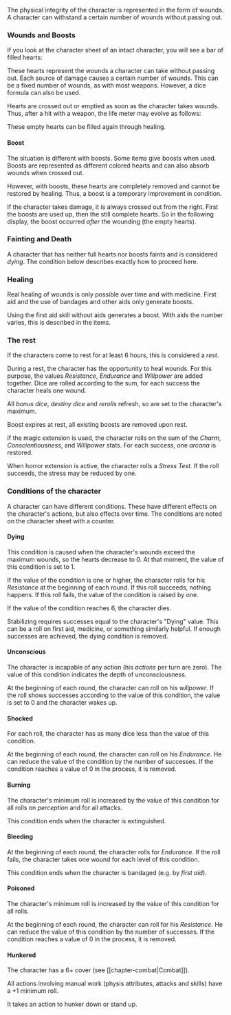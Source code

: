 The physical integrity of the character is represented in the form of wounds. A character can withstand a certain number of wounds without passing out. 

### Wounds and Boosts

If you look at the character sheet of an intact character, you will see a bar of filled hearts:

<i class="fas fa-heart fa-2x text-danger"></i>
<i class="fas fa-heart fa-2x text-danger"></i>
<i class="fas fa-heart fa-2x text-danger"></i>
<i class="fas fa-heart fa-2x text-danger"></i>
<i class="fas fa-heart fa-2x text-danger"></i>
<i class="fas fa-heart fa-2x text-danger"></i>

These hearts represent the wounds a character can take without passing out. Each source of damage causes a certain number of wounds. This can be a fixed number of wounds, as with most weapons. However, a dice formula can also be used. 

Hearts are crossed out or emptied as soon as the character takes wounds. Thus, after a hit with a weapon, the life meter may evolve as follows:

<i class="fas fa-heart fa-2x text-danger"></i>
<i class="fas fa-heart fa-2x text-danger"></i>
<i class="fas fa-heart fa-2x text-danger"></i>
<i class="fas fa-heart fa-2x text-danger"></i>
<i class="far fa-heart fa-2x text-danger"></i>
<i class="far fa-heart fa-2x text-danger"></i>

These empty hearts can be filled again through healing. 

#### Boost

The situation is different with boosts. Some items give boosts when used. Boosts are represented as different colored hearts and can also absorb wounds when crossed out. 

However, with boosts, these hearts are completely removed and cannot be restored by healing. Thus, a boost is a temporary improvement in condition.

If the character takes damage, it is always crossed out from the right. First the boosts are used up, then the still complete hearts. So in the following display, the boost occurred *after* the wounding (the empty hearts).

<i class="fas fa-heart fa-2x text-danger"></i>
<i class="fas fa-heart fa-2x text-danger"></i>
<i class="far fa-heart fa-2x text-danger"></i>
<i class="fas fa-heart fa-2x text-info"></i>
<i class="fas fa-heart fa-2x text-info"></i>
<i class="fas fa-heart fa-2x text-info"></i>

### Fainting and Death

A character that has neither full hearts nor boosts faints and is considered *dying*. The condition below describes exactly how to proceed here.

### Healing

Real healing of wounds is only possible over time and with medicine. First aid and the use of bandages and other aids only generate boosts. 

Using the first aid skill without aids generates a boost. With aids the number varies, this is described in the items. 

### The rest

If the characters come to rest for at least 6 hours, this is considered a *rest*.

During a rest, the character has the opportunity to heal wounds. For this purpose, the values *Resistance*, *Endurance* and *Willpower* are added together. Dice are rolled according to the sum, for each success the character heals one wound.

All *bonus dice*, *destiny dice* and *rerolls* refresh, so are set to the character's maximum.

Boost expires at rest, all existing boosts are removed upon rest.

If the magic extension is used, the character rolls on the sum of the *Charm*, *Conscientiousness*, and *Willpower* stats. For each success, one *arcana* is restored.

When horror extension is active, the character rolls a *Stress Test*. If the roll succeeds, the stress may be reduced by one.

### Conditions of the character

A character can have different conditions. These have different effects on the character's actions, but also effects over time. The conditions are noted on the character sheet with a counter.

#### Dying

This condition is caused when the character's wounds exceed the maximum wounds, so the hearts decrease to 0. At that moment, the value of this condition is set to 1.

If the value of the condition is one or higher, the character rolls for his *Resistance* at the beginning of each round. If this roll succeeds, nothing happens. If this roll fails, the value of the condition is raised by one.

If the value of the condition reaches 6, the character dies.

Stabilizing requires successes equal to the character's "Dying" value. This can be a roll on first aid, medicine, or something similarly helpful. If enough successes are achieved, the dying condition is removed.

#### Unconscious

The character is incapable of any action (his *actions* per turn are zero). The value of this condition indicates the depth of unconsciousness.

At the beginning of each round, the character can roll on his *willpower*. If the roll shows successes according to the value of this condition, the value is set to 0 and the character wakes up.

#### Shocked

For each roll, the character has as many dice less than the value of this condition.

At the beginning of each round, the character can roll on his *Endurance*. He can reduce the value of the condition by the number of successes. If the condition reaches a value of 0 in the process, it is removed.

#### Burning

The character's minimum roll is increased by the value of this condition for all rolls on *perception* and for all attacks.

This condition ends when the character is extinguished.

#### Bleeding

At the beginning of each round, the character rolls for *Endurance*. If the roll fails, the character takes one wound for each level of this condition.

This condition ends when the character is bandaged (e.g. by *first aid*).

#### Poisoned

The character's minimum roll is increased by the value of this condition for all rolls.

At the beginning of each round, the character can roll for his *Resistance*. He can reduce the value of this condition by the number of successes. If the condition reaches a value of 0 in the process, it is removed.

#### Hunkered

The character has a 6+ cover (see [[chapter-combat|Combat]]).

All actions involving manual work (physis attributes, attacks and skills) have a +1 minimum roll.

It takes an action to hunker down or stand up.
